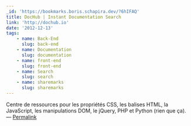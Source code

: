 ```yaml
---
_id: 'https://bookmarks.boris.schapira.dev/?6hIFAQ'
title: DocHub | Instant Documentation Search
link: 'http://dochub.io'
date: '2012-12-13'
tags:
    - name: Back-End
      slug: back-end
    - name: Documentation
      slug: documentation
    - name: front-end
      slug: front-end
    - name: Search
      slug: search
    - name: sharemarks
      slug: sharemarks
---
```


Centre de ressources pour les propriétés CSS, les balises HTML, la JavaScript,
les manipulations DOM, le jQuery, PHP et Python (rien que ça). <br>&#8212;
<a href="https://bookmarks.boris.schapira.dev/?6hIFAQ" title="Permalink">Permalink</a>
